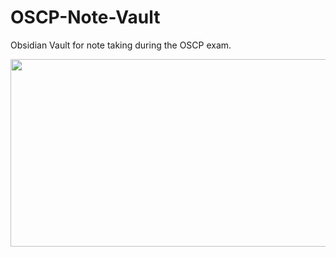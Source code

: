 # OSCP-Note-Vault

Obsidian Vault for note taking during the OSCP exam.

<p align="center">
  <img width="800" height="300" src="/images/obsidian.png">
</p>